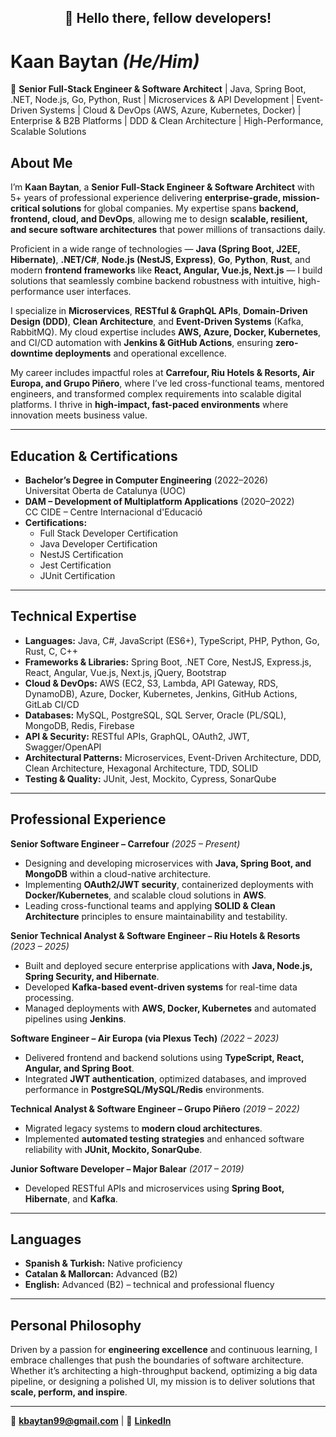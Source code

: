 <div align="center">
  <h2>🚀 Hello there, fellow developers!</h2>
</div>

# **Kaan Baytan** *(He/Him)*  
🚀 **Senior Full-Stack Engineer & Software Architect** | Java, Spring Boot, .NET, Node.js, Go, Python, Rust | Microservices & API Development | Event-Driven Systems | Cloud & DevOps (AWS, Azure, Kubernetes, Docker) | Enterprise & B2B Platforms | DDD & Clean Architecture | High-Performance, Scalable Solutions

## About Me  
I’m **Kaan Baytan**, a **Senior Full-Stack Engineer & Software Architect** with 5+ years of professional experience delivering **enterprise-grade, mission-critical solutions** for global companies. My expertise spans **backend, frontend, cloud, and DevOps**, allowing me to design **scalable, resilient, and secure software architectures** that power millions of transactions daily.  

Proficient in a wide range of technologies — **Java (Spring Boot, J2EE, Hibernate)**, **.NET/C#**, **Node.js (NestJS, Express)**, **Go**, **Python**, **Rust**, and modern **frontend frameworks** like **React, Angular, Vue.js, Next.js** — I build solutions that seamlessly combine backend robustness with intuitive, high-performance user interfaces.  

I specialize in **Microservices**, **RESTful & GraphQL APIs**, **Domain-Driven Design (DDD)**, **Clean Architecture**, and **Event-Driven Systems** (Kafka, RabbitMQ). My cloud expertise includes **AWS, Azure, Docker, Kubernetes**, and CI/CD automation with **Jenkins & GitHub Actions**, ensuring **zero-downtime deployments** and operational excellence.  

My career includes impactful roles at **Carrefour, Riu Hotels & Resorts, Air Europa, and Grupo Piñero**, where I’ve led cross-functional teams, mentored engineers, and transformed complex requirements into scalable digital platforms. I thrive in **high-impact, fast-paced environments** where innovation meets business value.  

---

## Education & Certifications  
- **Bachelor’s Degree in Computer Engineering** (2022–2026)  
  Universitat Oberta de Catalunya (UOC)  
- **DAM – Development of Multiplatform Applications** (2020–2022)  
  CC CIDE – Centre Internacional d'Educació  
- **Certifications:**  
  - Full Stack Developer Certification  
  - Java Developer Certification  
  - NestJS Certification  
  - Jest Certification  
  - JUnit Certification  

---

## Technical Expertise  
- **Languages:** Java, C#, JavaScript (ES6+), TypeScript, PHP, Python, Go, Rust, C, C++  
- **Frameworks & Libraries:** Spring Boot, .NET Core, NestJS, Express.js, React, Angular, Vue.js, Next.js, jQuery, Bootstrap  
- **Cloud & DevOps:** AWS (EC2, S3, Lambda, API Gateway, RDS, DynamoDB), Azure, Docker, Kubernetes, Jenkins, GitHub Actions, GitLab CI/CD  
- **Databases:** MySQL, PostgreSQL, SQL Server, Oracle (PL/SQL), MongoDB, Redis, Firebase  
- **API & Security:** RESTful APIs, GraphQL, OAuth2, JWT, Swagger/OpenAPI  
- **Architectural Patterns:** Microservices, Event-Driven Architecture, DDD, Clean Architecture, Hexagonal Architecture, TDD, SOLID  
- **Testing & Quality:** JUnit, Jest, Mockito, Cypress, SonarQube  

---

## Professional Experience  

**Senior Software Engineer – Carrefour** *(2025 – Present)*  
- Designing and developing microservices with **Java, Spring Boot, and MongoDB** within a cloud-native architecture.  
- Implementing **OAuth2/JWT security**, containerized deployments with **Docker/Kubernetes**, and scalable cloud solutions in **AWS**.  
- Leading cross-functional teams and applying **SOLID & Clean Architecture** principles to ensure maintainability and testability.  

**Senior Technical Analyst & Software Engineer – Riu Hotels & Resorts** *(2023 – 2025)*  
- Built and deployed secure enterprise applications with **Java, Node.js, Spring Security, and Hibernate**.  
- Developed **Kafka-based event-driven systems** for real-time data processing.  
- Managed deployments with **AWS, Docker, Kubernetes** and automated pipelines using **Jenkins**.  

**Software Engineer – Air Europa (via Plexus Tech)** *(2022 – 2023)*  
- Delivered frontend and backend solutions using **TypeScript, React, Angular, and Spring Boot**.  
- Integrated **JWT authentication**, optimized databases, and improved performance in **PostgreSQL/MySQL/Redis** environments.  

**Technical Analyst & Software Engineer – Grupo Piñero** *(2019 – 2022)*  
- Migrated legacy systems to **modern cloud architectures**.  
- Implemented **automated testing strategies** and enhanced software reliability with **JUnit, Mockito, SonarQube**.  

**Junior Software Developer – Major Balear** *(2017 – 2019)*  
- Developed RESTful APIs and microservices using **Spring Boot, Hibernate**, and **Kafka**.  

---

## Languages  
- **Spanish & Turkish:** Native proficiency  
- **Catalan & Mallorcan:** Advanced (B2)  
- **English:** Advanced (B2) – technical and professional fluency  

---

## Personal Philosophy  
Driven by a passion for **engineering excellence** and continuous learning, I embrace challenges that push the boundaries of software architecture. Whether it’s architecting a high-throughput backend, optimizing a big data pipeline, or designing a polished UI, my mission is to deliver solutions that **scale, perform, and inspire**.  

---

📩 **[kbaytan99@gmail.com](mailto:kbaytan99@gmail.com)** | 🔗 **[LinkedIn](https://www.linkedin.com/in/kbaytan99/)**
